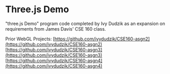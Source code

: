 # Three.js Demo
"three.js Demo" program code completed by Ivy Dudzik as an expansion on requirements from James Davis' CSE 160 class.

Prior WebGL Projects:
[https://github.com/ivydudzik/CSE160-asgn2](https://github.com/ivydudzik/CSE160-asgn2)
[https://github.com/ivydudzik/CSE160-asgn3](https://github.com/ivydudzik/CSE160-asgn3)
[https://github.com/ivydudzik/CSE160-asgn4](https://github.com/ivydudzik/CSE160-asgn4)
